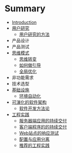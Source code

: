 # Summary

* [Introduction](README.md)
* [用户研究](user-research/README.md)
   * [用户研究的方法](user-research/yong_hu_yan_jiu_de_fang_fa.md)
* 产品设计
* 产品测试
* [思维模式](mind-set/README.md)
	* [思维转变](mind-set/be-a-good-developer.md)
	* [如何做引导](mind-set/how-to-facilitate.md)
   * [全局优化](mind-set/focus-on-the-whole.md)
* 非功能需求
* 技术选型
* [基础设施](infrastructure/README.md)
   * [环境自动化](infrastructure/provision.md)
* [可演化的软件架构](architecture/README.md)
   * [软件开发方法论](architecture/methodology.md)
* [工程实践](project-practises/README.md)
   * [服务器端应用的持续交付](project-practises/poor-man-ci-backend.md)
   * [客户端程序的的持续交付](project-practises/poor-man-ci-frontend.md)
   * [Web站点的响应测试](project-practises/web-performance-testing-in-ci.md)
   * [配置与应用分离](project-practises/externalize-configuration.md)
   * [推荐的工程实践](project-practises/practises.md)

